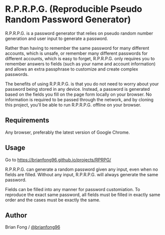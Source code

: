# R.P.R.P.G. (Reproducible Pseudo Random Password Generator)
R.P.R.P.G. is a password generator that relies on pseudo random number generation and user input to generate a password.

Rather than having to remember the same password for many different accounts, which is unsafe, or remember many different passwords for different accounts, which is easy to forget, R.P.R.P.G. only requires you to remember answers to fields (such as your name and account information) and allows an extra passphrase to customize and create complex passwords.

The benefits of using R.P.R.P.G. is that you do not need to worry about your password being stored in any device. Instead, a password is generated based on the fields you fill on the page form locally on your browser. No information is required to be passed through the network, and by cloning this project, you'll be able to run R.P.R.P.G. offline on your browser. 

## Requirements
Any browser, preferably the latest version of Google Chrome.

## Usage
Go to https://brianfong96.github.io/projects/RPRPG/

R.P.R.P.G. can generate a random password given any input, even when no fields are filled. Without any input, R.P.R.P.G. will always generate the same password. 

Fields can be filled into any manner for password customiation. To reproduce the exact same password, all fields must be filled in exactly same order and the cases must be exactly the same. 

## Author
Brian Fong / [@brianfong96](https://brianfong96.github.io)
